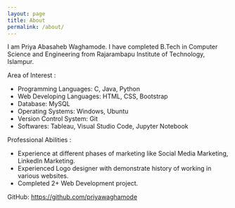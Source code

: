 ```yaml
---
layout: page
title: About
permalink: /about/
---
```


I am Priya Abasaheb Waghamode. I have completed B.Tech in Computer Science and Engineering from Rajarambapu Institute of Technology, Islampur.


Area of Interest :
 
* Programming Languages: C, Java, Python
* Web Developing Languages: HTML, CSS, Bootstrap
* Database: MySQL
* Operating Systems: Windows, Ubuntu 
* Version Control System: Git
* Softwares: Tableau, Visual Studio Code, Jupyter Notebook


Professional Abilities :

* Experience at different phases of marketing like Social Media Marketing, LinkedIn Marketing.
* Experienced Logo designer with demonstrate history of working in various websites. 
* Completed 2+ Web Development project. 
 
GitHub: https://github.com/priyawaghamode
